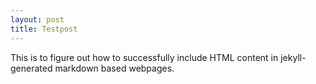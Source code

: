 ```yaml
---
layout: post
title: Testpost
---
```


This is to figure out how to successfully include HTML content in jekyll-generated markdown based webpages.



